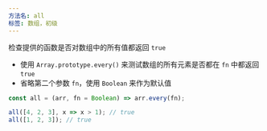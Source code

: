 ```yaml
---
方法名: all
标签: 数组，初级
---
```


检查提供的函数是否对数组中的所有值都返回 `true`

- 使用 `Array.prototype.every()`  来测试数组的所有元素是否都在 `fn` 中都返回 `true`
- 省略第二个参数 `fn`，使用 `Boolean` 来作为默认值

```js
const all = (arr, fn = Boolean) => arr.every(fn);
```

```js
all([4, 2, 3], x => x > 1); // true
all([1, 2, 3]); // true
```
